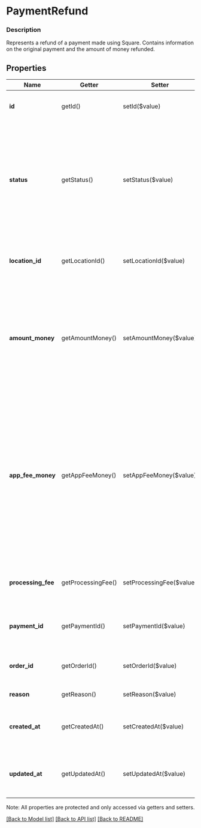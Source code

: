 # PaymentRefund

### Description

Represents a refund of a payment made using Square. Contains information on the original payment and the amount of money refunded.

## Properties
Name | Getter | Setter | Type | Description | Notes
------------ | ------------- | ------------- | ------------- | ------------- | -------------
**id** | getId() | setId($value) | **string** | Unique ID for this refund, generated by Square. | 
**status** | getStatus() | setStatus($value) | **string** | The refund&#39;s status: - &#x60;PENDING&#x60; - awaiting approval - &#x60;COMPLETED&#x60; - successfully completed - &#x60;REJECTED&#x60; - the refund was rejected - &#x60;FAILED&#x60; - an error occurred | [optional] 
**location_id** | getLocationId() | setLocationId($value) | **string** | Location ID associated with the payment this refund is attached to. | [optional] 
**amount_money** | getAmountMoney() | setAmountMoney($value) | [**\SquareConnect\Model\Money**](Money.md) | The amount of money refunded, specified in the smallest denomination of the applicable currency. For example, US dollar amounts are specified in cents. | 
**app_fee_money** | getAppFeeMoney() | setAppFeeMoney($value) | [**\SquareConnect\Model\Money**](Money.md) | Amount of money the app developer contributed to help cover the refunded amount. Specified in the smallest denomination of the applicable currency. For example, US dollar amounts are specified in cents. See [Working with monetary amounts](/build-basics/working-with-monetary-amounts) for details. | [optional] 
**processing_fee** | getProcessingFee() | setProcessingFee($value) | [**\SquareConnect\Model\ProcessingFee[]**](ProcessingFee.md) | Processing fees and fee adjustments assessed by Square on this refund. | [optional] 
**payment_id** | getPaymentId() | setPaymentId($value) | **string** | The ID of the payment assocated with this refund. | [optional] 
**order_id** | getOrderId() | setOrderId($value) | **string** | The ID of the order associated with the refund. | [optional] 
**reason** | getReason() | setReason($value) | **string** | The reason for the refund. | [optional] 
**created_at** | getCreatedAt() | setCreatedAt($value) | **string** | Timestamp of when the refund was created, in RFC 3339 format. | [optional] 
**updated_at** | getUpdatedAt() | setUpdatedAt($value) | **string** | Timestamp of when the refund was last updated, in RFC 3339 format. | [optional] 

Note: All properties are protected and only accessed via getters and setters.

[[Back to Model list]](../../README.md#documentation-for-models) [[Back to API list]](../../README.md#documentation-for-api-endpoints) [[Back to README]](../../README.md)

